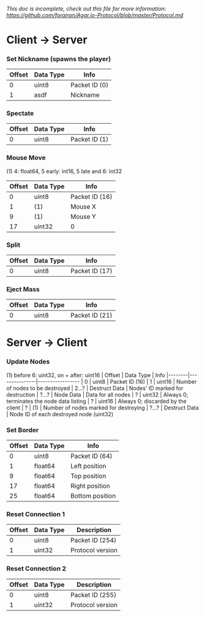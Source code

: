 ###### This doc is incomplete, check out this file for more information: https://github.com/forairan/Agar.io-Protocol/blob/master/Protocol.md

# Client -> Server

### Set Nickname (spawns the player)
| Offset | Data Type | Info
|--------|-----------|-----------------
| 0      | uint8     | Packet ID (0)
| 1      | asdf      | Nickname

### Spectate
| Offset | Data Type | Info
|--------|-----------|-----------------
| 0      | uint8     | Packet ID (1)


### Mouse Move
(1) 4: float64, 5 early: int16, 5 late and 6: int32

| Offset | Data Type            | Info
|--------|----------------------|-----------------
| 0      | uint8                | Packet ID (16)
| 1      | (1)                  | Mouse X
| 9      | (1)                  | Mouse Y
| 17     | uint32               | 0

### Split
| Offset | Data Type | Info
|--------|-----------|-----------------
| 0      | uint8     | Packet ID (17)

### Eject Mass
| Offset | Data Type | Info
|--------|-----------|-----------------
| 0      | uint8     | Packet ID (21)

# Server -> Client

### Update Nodes
(1) before 6: uint32, on + after: uint16
| Offset | Data Type     | Info
|--------|---------------|-----------------
| 0      | uint8         | Packet ID (16)
| 1      | uint16        | Number of nodes to be destroyed
| 2...?  | Destruct Data | Nodes' ID marked for destruction
| ?...?  | Node Data     | Data for all nodes
| ?      | uint32        | Always 0; terminates the node data listing
| ?      | uint16        | Always 0; discarded by the client
| ?      | (1)           | Number of nodes marked for destroying
| ?...?  | Destruct Data | Node ID of each destroyed node (uint32)

### Set Border
| Offset | Data Type | Info
|--------|-----------|-----------------
| 0      | uint8     | Packet ID (64)
| 1      | float64   | Left position
| 9      | float64   | Top position
| 17     | float64   | Right position
| 25     | float64   | Bottom position

### Reset Connection 1
| Offset | Data Type | Description
|--------|-----------|-----------------
| 0      | uint8     | Packet ID (254)
| 1      | uint32    | Protocol version

### Reset Connection 2
| Offset | Data Type | Description
|--------|-----------|-----------------
| 0      | uint8     | Packet ID (255)
| 1      | uint32    | Protocol version
